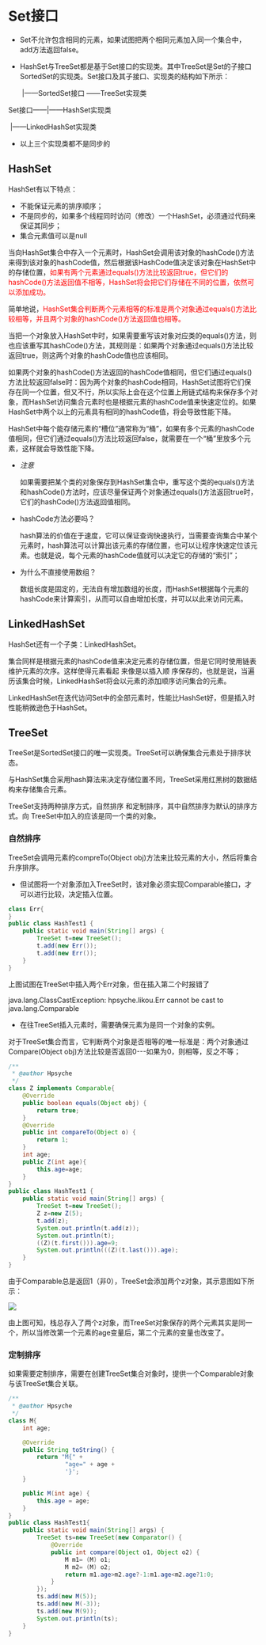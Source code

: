 # Set接口

* Set不允许包含相同的元素，如果试图把两个相同元素加入同一个集合中，add方法返回false。

* HashSet与TreeSet都是基于Set接口的实现类。其中TreeSet是Set的子接口SortedSet的实现类。Set接口及其子接口、实现类的结构如下所示：

  ​                |——SortedSet接口             ——TreeSet实现类

Set接口——|——HashSet实现类                

​         	    |——LinkedHashSet实现类

* 以上三个实现类都不是同步的

## HashSet

HashSet有以下特点：

* 不能保证元素的排序顺序；
* 不是同步的，如果多个线程同时访问（修改）一个HashSet，必须通过代码来保证其同步；
* 集合元素值可以是null

当向HashSet集合中存入一个元素时，HashSet会调用该对象的hashCode()方法来得到该对象的hashCode值，然后根据该HashCode值决定该对象在HashSet中的存储位置，<font color=red>如果有两个元素通过equals()方法比较返回true，但它们的hashCode()方法返回值不相等，HashSet将会把它们存储在不同的位置，依然可以添加成功。</font>

简单地说，<font color=red>HashSet集合判断两个元素相等的标准是两个对象通过equals()方法比较相等，并且两个对象的hashCode()方法返回值也相等。</font>

当把一个对象放入HashSet中时，如果需要重写该对象对应类的equals()方法，则也应该重写其hashCode()方法，其规则是：如果两个对象通过equals()方法比较返回true，则这两个对象的hashCode值也应该相同。

如果两个对象的hashCode()方法返回的hashCode值相同，但它们通过equals()方法比较返回false时：因为两个对象的hashCode相同，HashSet试图将它们保存在同一个位置，但又不行，所以实际上会在这个位置上用链式结构来保存多个对象，而HashSet访问集合元素时也是根据元素的hashCode值来快速定位的。如果HashSet中两个以上的元素具有相同的hashCode值，将会导致性能下降。

HashSet中每个能存储元素的“槽位”通常称为“桶”，如果有多个元素的hashCode值相同，但它们通过equals()方法比较返回false，就需要在一个“桶”里放多个元素，这样就会导致性能下降。

* *注意*

  如果需要把某个类的对象保存到HashSet集合中，重写这个类的equals()方法和hashCode()方法时，应该尽量保证两个对象通过equals()方法返回true时，它们的hashCode()方法返回值相同。

* hashCode方法必要吗？

  hash算法的价值在于速度，它可以保证查询快速执行，当需要查询集合中某个元素时，hash算法可以计算出该元素的存储位置，也可以让程序快速定位该元素。也就是说，每个元素的hashCode值就可以决定它的存储的“索引”；

* 为什么不直接使用数组？

  数组长度是固定的，无法自有增加数组的长度，而HashSet根据每个元素的hashCode来计算索引，从而可以自由增加长度，并可以以此来访问元素。

  

## LinkedHashSet

HashSet还有一个子类：LinkedHashSet。

集合同样是根据元素的hashCode值来决定元素的存储位置，但是它同时使用链表维护元素的次序。这样使得元素看起 来像是以插入顺 序保存的，也就是说，当遍历该集合时候，LinkedHashSet将会以元素的添加顺序访问集合的元素。

  LinkedHashSet在迭代访问Set中的全部元素时，性能比HashSet好，但是插入时性能稍微逊色于HashSet。

## TreeSet

TreeSet是SortedSet接口的唯一实现类。TreeSet可以确保集合元素处于排序状态。

与HashSet集合采用hash算法来决定存储位置不同，TreeSet采用红黑树的数据结构来存储集合元素。

TreeSet支持两种排序方式，自然排序 和定制排序，其中自然排序为默认的排序方式。向  TreeSet中加入的应该是同一个类的对象。

### 自然排序

TreeSet会调用元素的compreTo(Object obj)方法来比较元素的大小，然后将集合升序排序。

* 但试图将一个对象添加入TreeSet时，该对象必须实现Comparable接口，才可以进行比较，决定插入位置。

```java
class Err{
}
public class HashTest1 {
    public static void main(String[] args) {
        TreeSet t=new TreeSet();
        t.add(new Err());
        t.add(new Err());
    }
}
```

上图试图在TreeSet中插入两个Err对象，但在插入第二个时报错了

java.lang.ClassCastException: hpsyche.likou.Err cannot be cast to java.lang.Comparable

* 在往TreeSet插入元素时，需要确保元素为是同一个对象的实例。

对于TreeSet集合而言，它判断两个对象是否相等的唯一标准是：两个对象通过Compare(Object obj)方法比较是否返回0---如果为0，则相等，反之不等；

```java
/**
 * @author Hpsyche
 */
class Z implements Comparable{
    @Override
    public boolean equals(Object obj) {
        return true;
    }
    @Override
    public int compareTo(Object o) {
        return 1;
    }
    int age;
    public Z(int age){
        this.age=age;
    }
}
public class HashTest1 {
    public static void main(String[] args) {
        TreeSet t=new TreeSet();
        Z z=new Z(5);
        t.add(z);
        System.out.println(t.add(z));
        System.out.println(t);
        ((Z)(t.first())).age=9;
        System.out.println(((Z)(t.last())).age);
    }
}
```

由于Comparable总是返回1（非0），TreeSet会添加两个z对象，其示意图如下所示：

![](D:\Work\TyporaNotes\note\JavaSE\pict\Tree.PNG)

由上图可知，栈总存入了两个z对象，而TreeSet对象保存的两个元素其实是同一个，所以当修改第一个元素的age变量后，第二个元素的变量也改变了。

### 定制排序

如果需要定制排序，需要在创建TreeSet集合对象时，提供一个Comparable对象与该TreeSet集合关联。

```java
/**
 * @author Hpsyche
 */
class M{
    int age;

    @Override
    public String toString() {
        return "M{" +
                "age=" + age +
                '}';
    }

    public M(int age) {
        this.age = age;
    }
}
public class HashTest1{
    public static void main(String[] args) {
        TreeSet ts=new TreeSet(new Comparator() {
            @Override
            public int compare(Object o1, Object o2) {
                M m1= (M) o1;
                M m2= (M) o2;
                return m1.age>m2.age?-1:m1.age<m2.age?1:0;
            }
        });
        ts.add(new M(5));
        ts.add(new M(-3));
        ts.add(new M(9));
        System.out.println(ts);
    }
}
```



















